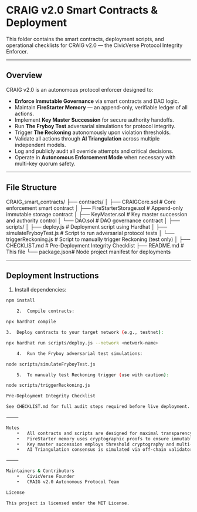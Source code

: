# CRAIG v2.0 Smart Contracts & Deployment

This folder contains the smart contracts, deployment scripts, and operational checklists for CRAIG v2.0 — the CivicVerse Protocol Integrity Enforcer.

---

## Overview

CRAIG v2.0 is an autonomous protocol enforcer designed to:

- **Enforce Immutable Governance** via smart contracts and DAO logic.  
- Maintain **FireStarter Memory** — an append-only, verifiable ledger of all actions.  
- Implement **Key Master Succession** for secure authority handoffs.  
- Run **The Fryboy Test** adversarial simulations for protocol integrity.  
- Trigger **The Reckoning** autonomously upon violation thresholds.  
- Validate all actions through **AI Triangulation** across multiple independent models.  
- Log and publicly audit all override attempts and critical decisions.  
- Operate in **Autonomous Enforcement Mode** when necessary with multi-key quorum safety.

---

## File Structure

CRAIG_smart_contracts/
├── contracts/
│   ├── CRAIGCore.sol              # Core enforcement smart contract
│   ├── FireStarterStorage.sol     # Append-only immutable storage contract
│   ├── KeyMaster.sol              # Key master succession and authority control
│   └── DAO.sol                    # DAO governance contract
│
├── scripts/
│   ├── deploy.js                  # Deployment script using Hardhat
│   ├── simulateFryboyTest.js      # Script to run adversarial protocol tests
│   └── triggerReckoning.js        # Script to manually trigger Reckoning (test only)
│
├── CHECKLIST.md                   # Pre-Deployment Integrity Checklist
├── README.md                     # This file
└── package.json# Node project manifest for deployments

---

## Deployment Instructions

1. Install dependencies:

```bash
npm install

	2.	Compile contracts:

npx hardhat compile

3.	Deploy contracts to your target network (e.g., testnet):

npx hardhat run scripts/deploy.js --network <network-name>

	4.	Run the Fryboy adversarial test simulations:

node scripts/simulateFryboyTest.js

	5.	To manually test Reckoning trigger (use with caution):

node scripts/triggerReckoning.js

Pre-Deployment Integrity Checklist

See CHECKLIST.md for full audit steps required before live deployment.

⸻

Notes
	•	All contracts and scripts are designed for maximal transparency and auditability.
	•	FireStarter memory uses cryptographic proofs to ensure immutable logging.
	•	Key master succession employs threshold cryptography and multi-signature verification.
	•	AI Triangulation consensus is simulated via off-chain validators and logged on-chain.

⸻

Maintainers & Contributors
	•	CivicVerse Founder
	•	CRAIG v2.0 Autonomous Protocol Team

License

This project is licensed under the MIT License.

